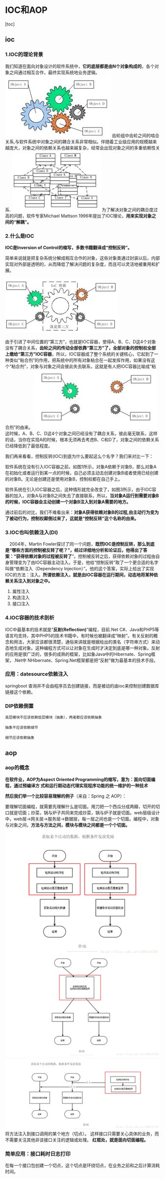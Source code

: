 # IOC和AOP
[toc]
## ioc
### 1.IOC的理论背景
我们知道在面向对象设计的软件系统中，**它的底层都是由N个对象构成的**，各个对象之间通过相互合作，最终实现系统地业务逻辑。
![image](../youdaonote-images/AD9E44FA764F48D386C342F286DB6F06.png)
齿轮组中齿轮之间的啮合关系,与软件系统中对象之间的耦合关系非常相似。伴随着工业级应用的规模越来越庞大，对象之间的依赖关系也越来越复杂，经常会出现对象之间的多重依赖性关系.
![image](../youdaonote-images/8352E9BEB0E34B2297407BC90036490A.png)
为了解决对象之间的耦合度过高的问题，软件专家Michael Mattson 1996年提出了IOC理论，**用来实现对象之间的“解耦”。**

### 2.什么是IOC
**IOC是Inversion of Control的缩写，多数书籍翻译成“控制反转”。**

简单来说就是把复杂系统分解成相互合作的对象，这些对象类通过封装以后，内部实现对外部是透明的，从而降低了解决问题的复杂度，而且可以灵活地被重用和扩展。

![image](../youdaonote-images/BA058200885F4CF99B02D41B5747E58A.png)

由于引进了中间位置的“第三方”，也就是IOC容器，使得A、B、C、D这4个对象没有了耦合关系，**齿轮之间的传动全部依靠“第三方”了，全部对象的控制权全部上缴给“第三方”IOC容器**，所以，IOC容器成了整个系统的关键核心，它起到了一种类似“粘合剂”的作用，把系统中的所有对象粘合在一起发挥作用，如果没有这个“粘合剂”，对象与对象之间会彼此失去联系，这就是有人把IOC容器比喻成“粘合剂”的由来。
![image](../youdaonote-images/0D7C82EDE991449B88085C0F024C2A1B.png)
这时候，A、B、C、D这4个对象之间已经没有了耦合关系，彼此毫无联系，这样的话，当你在实现A的时候，根本无须再去考虑B、C和D了，对象之间的依赖关系已经降低到了最低程度。

 我们再来看看，控制反转(IOC)到底为什么要起这么个名字？我们来对比一下：

软件系统在没有引入IOC容器之前，如图1所示，对象A依赖于对象B，那么对象A在初始化或者运行到某一点的时候，自己必须主动去创建对象B或者使用已经创建的对象B。无论是创建还是使用对象B，控制权都在自己手上。

软件系统在引入IOC容器之后，这种情形就完全改变了，如图3所示，由于IOC容器的加入，对象A与对象B之间失去了直接联系，所以，**当对象A运行到需要对象B的时候，IOC容器会主动创建一个对象B注入到对象A需要的地方。**

通过前后的对比，我们不难看出来：**对象A获得依赖对象B的过程,由主动行为变为了被动行为，控制权颠倒过来了，这就是“控制反转”这个名称的由来。**

### 3.IOC也叫依赖注入(DI)
　2004年，Martin Fowler探讨了同一个问题，**既然IOC是控制反转，那么到底是“哪些方面的控制被反转了呢？”，经过详细地分析和论证后，他得出了答案：“获得依赖对象的过程被反转了**”。控制被反转之后，获得依赖对象的过程由自身管理变为了由IOC容器主动注入。于是，他给“控制反转”取了一个更合适的名字叫做“依赖注入（Dependency Injection）”。他的这个答案，实际上给出了实现IOC的方法：注入。**所谓依赖注入，就是由IOC容器在运行期间，动态地将某种依赖关系注入到对象之中。**
　
1. 属性注入
2. 构造注入
3. 接口注入
　
### 4.IOC容器的技术剖析
IOC中最基本的技术就是“**反射(Reflection)**”编程，目前.Net C#、Java和PHP5等语言均支持，其中PHP5的技术书籍中，有时候也被翻译成“映射”。有关反射的概念和用法，大家应该都很清楚，通俗来讲就是根据给出的类名（字符串方式）来动态地生成对象。这种编程方式可以让对象在生成时才决定到底是哪一种对象。反射的应用是很广泛的，很多的成熟的框架，比如象Java中的Hibernate、Spring框架，.Net中 NHibernate、Spring.Net框架都是把“反射”做为最基本的技术手段。

### 应用：datesource依赖注入
springboot 查询并不会由程序员去创建链接，而是被动的由ioc来控制创建数据库链接这个依赖。

### DIP依赖倒置
    高层模块不应该依赖低层模块（抽象），两者都应该依赖抽象
    
    抽象不应该依赖细节
    
    细节应该依赖抽象

## aop
### aop的概念
**在软件业，AOP为Aspect Oriented Programming的缩写，意为：面向切面编程，通过预编译方
式和运行期动态代理实现程序功能的统一维护的一种技术**

**然后我们举一个比较容易理解的例子**（来自：Spring 之 AOP）：

要理解切面编程，就需要先理解什么是切面。用刀把一个西瓜分成两瓣，切开的切口就是切面；炒菜，锅与炉子共同来完成炒菜，锅与炉子就是切面。web层级设计中，web层->网关层->服务层->数据层，每一层之间也是一个切面。编程中，对象与对象之间，**方法与方法之间，模块与模块之间都是一个个切面。**
![image](../youdaonote-images/FA1150F7966D4033A031DE15EECFE88C.png)
![image](../youdaonote-images/6D7307E131EB43EDA1F3F6A5335F521D.png)
![image](../youdaonote-images/DE93E064632342DE9412F167D3CABC32.png)
将方法注入到接口调用的某个地方（切点）。
这样接口只需要关心具体的业务，而不需要关注其他非该接口关注的逻辑或处理。
**红框处，就是面向切面编程。**

### 简单应用：接口耗时日志打印
在每一个接口包创建一个切点，这个切点是环绕切点，在业务之前和之后计算消耗时间。